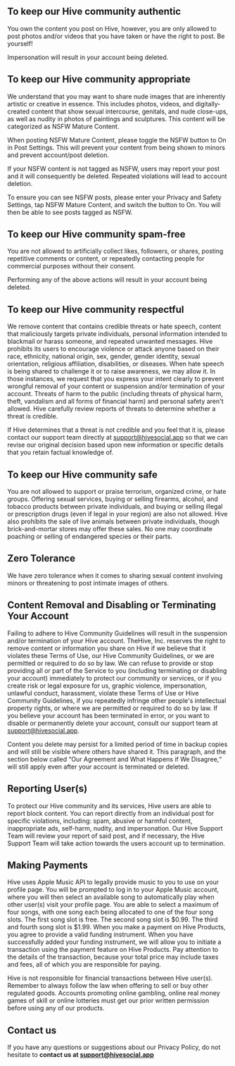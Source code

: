 To keep our Hive community authentic
------------------------------------

You own the content you post on Hive, however, you are only allowed to post photos and/or videos that you have taken or have the right to post. Be yourself!  
  
Impersonation will result in your account being deleted.

To keep our Hive community appropriate
--------------------------------------

We understand that you may want to share nude images that are inherently artistic or creative in essence. This includes photos, videos, and digitally\-created content that show sexual intercourse, genitals, and nude close\-ups, as well as nudity in photos of paintings and sculptures. This content will be categorized as NSFW Mature Content.  
  
When posting NSFW Mature Content, please toggle the NSFW button to On in Post Settings. This will prevent your content from being shown to minors and prevent account/post deletion.   
  
If your NSFW content is not tagged as NSFW, users may report your post and it will consequently be deleted. Repeated violations will lead to account deletion.   
  
To ensure you can see NSFW posts, please enter your Privacy and Safety Settings, tap NSFW Mature Content, and switch the button to On. You will then be able to see posts tagged as NSFW.

To keep our Hive community spam\-free
-------------------------------------

You are not allowed to artificially collect likes, followers, or shares, posting repetitive comments or content, or repeatedly contacting people for commercial purposes without their consent.  
  
  
Performing any of the above actions will result in your account being deleted.

To keep our Hive community respectful
-------------------------------------

We remove content that contains credible threats or hate speech, content that maliciously targets private individuals, personal information intended to blackmail or harass someone, and repeated unwanted messages. Hive prohibits its users to encourage violence or attack anyone based on their race, ethnicity, national origin, sex, gender, gender identity, sexual orientation, religious affiliation, disabilities, or diseases. When hate speech is being shared to challenge it or to raise awareness, we may allow it. In those instances, we request that you express your intent clearly to prevent wrongful removal of your content or suspension and/or termination of your account. Threats of harm to the public (including threats of physical harm, theft, vandalism and all forms of financial harm) and personal safety aren't allowed. Hive carefully review reports of threats to determine whether a threat is credible.  
  
If Hive determines that a threat is not credible and you feel that it is, please contact our support team directly at support@hivesocial.app so that we can revise our original decision based upon new information or specific details that you retain factual knowledge of.

To keep our Hive community safe
-------------------------------

You are not allowed to support or praise terrorism, organized crime, or hate groups. Offering sexual services, buying or selling firearms, alcohol, and tobacco products between private individuals, and buying or selling illegal or prescription drugs (even if legal in your region) are also not allowed. Hive also prohibits the sale of live animals between private individuals, though brick\-and\-mortar stores may offer these sales. No one may coordinate poaching or selling of endangered species or their parts.  


Zero Tolerance
--------------

We have zero tolerance when it comes to sharing sexual content involving minors or threatening to post intimate images of others.  


Content Removal and Disabling or Terminating Your Account
---------------------------------------------------------

Failing to adhere to Hive Community Guidelines will result in the suspension and/or termination of your Hive account. TheHive, Inc. reserves the right to remove content or information you share on Hive if we believe that it violates these Terms of Use, our Hive Community Guidelines, or we are permitted or required to do so by law. We can refuse to provide or stop providing all or part of the Service to you (including terminating or disabling your account) immediately to protect our community or services, or if you create risk or legal exposure for us, graphic violence, impersonation, unlawful conduct, harassment, violate these Terms of Use or Hive Community Guidelines, if you repeatedly infringe other people's intellectual property rights, or where we are permitted or required to do so by law. If you believe your account has been terminated in error, or you want to disable or permanently delete your account, consult our support team at support@hivesocial.app.  
  
Content you delete may persist for a limited period of time in backup copies and will still be visible where others have shared it. This paragraph, and the section below called “Our Agreement and What Happens if We Disagree,“ will still apply even after your account is terminated or deleted.

Reporting User(s)
-----------------

To protect our Hive community and its services, Hive users are able to report block content. You can report directly from an individual post for specific violations, including: spam, abusive or harmful content, inappropriate ads, self\-harm, nudity, and impersonation. Our Hive Support Team will review your report of said post, and if necessary, the Hive Support Team will take action towards the users account up to termination.

Making Payments
---------------

Hive uses Apple Music API to legally provide music to you to use on your profile page. You will be prompted to log in to your Apple Music account, where you will then select an available song to automatically play when other user(s) visit your profile page. You are able to select a maximum of four songs, with one song each being allocated to one of the four song slots. The first song slot is free. The second song slot is $0\.99\. The third and fourth song slot is $1\.99\. When you make a payment on Hive Products, you agree to provide a valid funding instrument. When you have successfully added your funding instrument, we will allow you to initiate a transaction using the payment feature on Hive Products. Pay attention to the details of the transaction, because your total price may include taxes and fees, all of which you are responsible for paying.  
  
Hive is not responsible for financial transactions between Hive user(s). Remember to always follow the law when offering to sell or buy other regulated goods. Accounts promoting online gambling, online real money games of skill or online lotteries must get our prior written permission before using any of our products.  


Contact us
----------

If you have any questions or suggestions about our Privacy Policy, do not hesitate to **contact us at support@hivesocial.app**   


